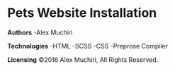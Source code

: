 # Pets Website Installation

**Authors**
-Alex Muchiri

**Technologies**
-HTML
-SCSS
-CSS
-Preprose Compiler

**Licensing**
©2016 Alex Muchiri, All Rights Reserved.